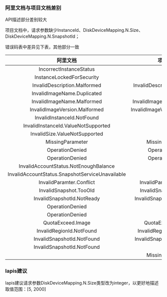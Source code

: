 ### 阿里文档与项目文档差别

API描述部分差别较大

项目文档中，请求参数缺少InstanceId、DiskDeviceMapping.N.Size、DiskDeviceMapping.N.SnapshotId；

错误码表中差异见下表，其他部分一致

|阿里文档|项目文档|
|:-:|:-:|
|IncorrectInstanceStatus||
|InstanceLockedForSecurity||
|InvalidDescription.Malformed|InvalidDescription.Malformed|
|InvalidImageName.Duplicated||
|InvalidImageName.Malformed|InvalidImageName.Malformed|
|InvalidImageVersion.Malformed|InvalidImageVersion.Malformed|
|InvalidInstanceId.NotFound||
|InvalidInstanceId.ValueNotSupported||
|InvalidSize.ValueNotSupported||
|MissingParameter|MissingParameter|
|OperationDenied|OperationDenied|
|OperationDenied|OperationDenied|
|InvalidAccountStatus.NotEnoughBalance||
|InvalidAccountStatus.SnapshotServiceUnavailable||
|InvalidParamter.Conflict|InvalidParamter.Conflict|
|InvalidSnapshot.TooOld|InvalidSnapshot.TooOld|
|InvalidSnapshotId.NotReady|InvalidSnapshotId.NotReady|
|OperationDenied||
|OperationDenied||
|QuotaExceed.Image|QuotaExceed.Image|
|InvalidRegionId.NotFound|InvalidRegionId.NotFound|
|InvalidSnapshotId.NotFound|InvalidSnapshotId.NotFound|
|InvalidSnapshotId.NotFound||
||MissingParameter|

### lapis建议

lapis建议请求参数DiskDeviceMapping.N.Size类型改为integer，以更好地描述取值范围：[5, 2000]